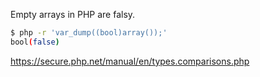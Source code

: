 Empty arrays in PHP are falsy.
```sh
$ php -r 'var_dump((bool)array());'
bool(false)
```

https://secure.php.net/manual/en/types.comparisons.php